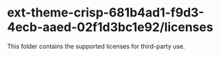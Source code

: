 # ext-theme-crisp-681b4ad1-f9d3-4ecb-aaed-02f1d3bc1e92/licenses

This folder contains the supported licenses for third-party use.
